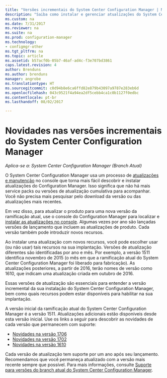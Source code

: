 ```yaml
---
title: "Versões incrementais do System Center Configuration Manager | Microsoft Docs"
description: "Saiba como instalar e gerenciar atualizações do System Center Configuration Manager."
ms.custom: na
ms.date: 7/31/2017
ms.reviewer: na
ms.suite: na
ms.prod: configuration-manager
ms.technology:
- configmgr-other
ms.tgt_pltfrm: na
ms.topic: article
ms.assetid: b57acf0b-05b7-46af-ad4c-f3e707bd3861
caps.latest.revision: 4
author: Brenduns
ms.author: brenduns
manager: angrobe
ms.translationtype: HT
ms.sourcegitcommit: c0d94b8e6ca6ffd82e879b43097a9787e283eb6d
ms.openlocfilehash: 043c9521f4a94ea2df5cebb4ca1c0b1127f0edbc
ms.contentlocale: pt-br
ms.lasthandoff: 08/02/2017

---
```

# <a name="whats-new-in-system-center-configuration-manager-incremental-versions"></a>Novidades nas versões incrementais do System Center Configuration Manager

*Aplica-se a: System Center Configuration Manager (Branch Atual)*




 O System Center Configuration Manager usa um processo de [atualizações e manutenção](/sccm/core/servers/manage/updates) no console que torna mais fácil descobrir e instalar atualizações do Configuration Manager. Isso significa que não há mais service packs ou versões de atualização cumulativa para acompanhar. Você não precisa mais pesquisar pelo download da versão ou das atualizações mais recentes.

 Em vez disso, para atualizar o produto para uma nova versão da ramificação atual, use o console do Configuration Manager para localizar e [instalar as atualizações no console](../../../core/servers/manage/install-in-console-updates.md). Algumas vezes por ano são lançadas versões de lançamento que incluem as atualizações de produto. Cada versão também pode introduzir novos recursos.  

 Ao instalar uma atualização com novos recursos, você pode escolher usar (ou não usar) tais recursos na sua implantação. Versões de atualização diferentes são identificadas por ano e mês. Por exemplo, a versão 1511 identifica novembro de 2015 (o mês em que a ramificação atual do System Center Configuration Manager foi liberado para fabricação). As atualizações posteriores, a partir de 2016, terão nomes de versão como 1610, que indicam uma atualização criada em outubro de 2016.

 Essas versões de atualização são essenciais para entender a versão incremental da sua instalação do System Center Configuration Manager, bem como quais recursos podem estar disponíveis para habilitar na sua implantação.

 A versão inicial da ramificação atual do System Center Configuration Manager é a versão 1511. Atualizações adicionais estão disponíveis desde esta versão inicial. Use os links a seguir para descobrir as novidades de cada versão que permanecem com suporte:
  - [Novidades na versão 1706](../../../core/plan-design/changes/whats-new-in-version-1706.md)  
  - [Novidades na versão 1702](../../../core/plan-design/changes/whats-new-in-version-1702.md)
  - [Novidades na versão 1610](../../../core/plan-design/changes/whats-new-in-version-1610.md)


 Cada versão de atualização tem suporte por um ano após seu lançamento. Recomendamos que você permaneça atualizado com a versão mais recente sempre que possível. Para mais informações, consulte [Suporte para versões do branch atual do System Center Configuration Manager](../../../core/servers/manage/current-branch-versions-supported.md).  

